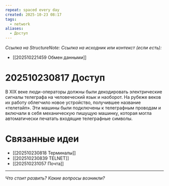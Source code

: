 ```yaml
---
repeat: spaced every day
created: 2025-10-23 08:17
tags:
  - network
aliases:
  - Доступ
---
```

*Ссылка на StructureNote:*
*Ссылка на исходник или контекст (если есть):*
- [[202510221459 Обмен данными]]

# 202510230817 Доступ

В XIX веке люди-операторы должны были декодировать электрические сигналы телеграфа на человеческий язык и наоборот. На рубеже веков их работу облегчило новое устройство, получившее название «телетайп». Эти машины были подключены к телеграфным проводам и включали в себя механическую пишущую машинку, которая могла автоматически печатать входящие телеграфные символы.

# Связанные идеи

- [[202510230818 Терминалы]]
- [[202510230839 TELNET]]
- [[202510231057 Почта]]
 
---

*Что стоит развить? Какие вопросы возникли?*
